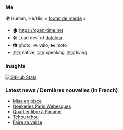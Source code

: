 ### Me

🌍 Human, He/His, « [footer de merde](https://open-time.net/post/2013/07/17/La-veritable-histoire-du-Footer-de-merde-) » 
* 🏠 https://open-time.net 
* 🛠️ Lead dev' of [dotclear](https://git.dotclear.org/dev/dotclear)
* 📷 photo, 🚲 vélo, 🏍️ moto 
* 🇫🇷 native, 🇬🇧 speaking, 🇪🇺 living

### Insights

[![GitHub Stats](https://github-readme-stats-sigma-five.vercel.app/api?username=franck-paul)](https://github.com/franck-paul)

### Latest news / Dernières nouvelles (in French)

<!-- BLOG-POST-LIST:START -->
- [Mise en place](https://open-time.net/post/2024/09/25/Mise-en-place)
- [Geekeries Paris Webesques](https://open-time.net/post/2024/09/24/Geekeries-Paris-Webesques)
- [Quartier libre à Paname](https://open-time.net/post/2024/09/23/Quartier-libre-a-Paname)
- [Tchou tchou](https://open-time.net/post/2024/09/22/Tchou-tchou)
- [Faire sa valise](https://open-time.net/post/2024/09/21/Faire-sa-valise)
<!-- BLOG-POST-LIST:END -->
